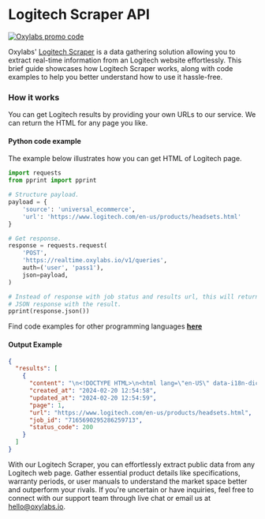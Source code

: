 # Logitech Scraper API

[![Oxylabs promo code](https://user-images.githubusercontent.com/129506779/250792357-8289e25e-9c36-4dc0-a5e2-2706db797bb5.png)](https://oxylabs.go2cloud.org/aff_c?offer_id=7&aff_id=877&url_id=112)

Oxylabs' [Logitech Scraper](https://oxylabs.io/products/scraper-api/ecommerce/logitech?utm_source=github&utm_medium=repositories&utm_campaign=product) is a data gathering solution allowing you to extract real-time information from an Logitech website effortlessly. This brief guide showcases how Logitech Scraper works, along with code examples to help you better understand how to use it hassle-free.

### How it works

You can get Logitech results by providing your own URLs to our service. We can return the HTML for any page you like.

#### Python code example

The example below illustrates how you can get HTML of Logitech page.

```python
import requests
from pprint import pprint

# Structure payload.
payload = {
    'source': 'universal_ecommerce',
    'url': 'https://www.logitech.com/en-us/products/headsets.html'
}

# Get response.
response = requests.request(
    'POST',
    'https://realtime.oxylabs.io/v1/queries',
    auth=('user', 'pass1'),
    json=payload,
)

# Instead of response with job status and results url, this will return the
# JSON response with the result.
pprint(response.json())
```
Find code examples for other programming languages [**here**](https://github.com/oxylabs/logitech-scraper/tree/main/code%20examples)

#### Output Example
```json
{
  "results": [
    {
      "content": "\n<!DOCTYPE HTML>\n<html lang=\"en-US\" data-i18n-dictionary-src=\"https://www.logitech.com/en-us.i18n.js ... </html>",
      "created_at": "2024-02-20 12:54:58",
      "updated_at": "2024-02-20 12:54:59",
      "page": 1,
      "url": "https://www.logitech.com/en-us/products/headsets.html",
      "job_id": "7165690295286259713",
      "status_code": 200
    }
  ]
}
```
With our Logitech Scraper, you can effortlessly extract public data from any Logitech web page. Gather essential product details like specifications, warranty periods, or user manuals to understand the market space better and outperform your rivals. If you're uncertain or have inquiries, feel free to connect with our support team through live chat or email us at hello@oxylabs.io.